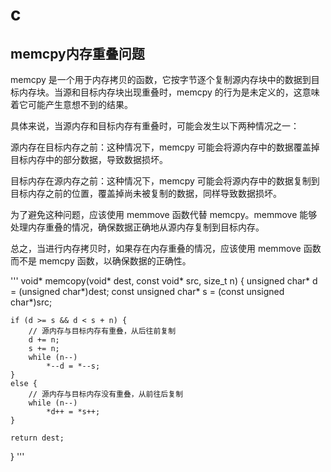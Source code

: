 # c

## memcpy内存重叠问题

memcpy 是一个用于内存拷贝的函数，它按字节逐个复制源内存块中的数据到目标内存块。当源和目标内存块出现重叠时，memcpy 的行为是未定义的，这意味着它可能产生意想不到的结果。

具体来说，当源内存和目标内存有重叠时，可能会发生以下两种情况之一：

源内存在目标内存之前：这种情况下，memcpy 可能会将源内存中的数据覆盖掉目标内存中的部分数据，导致数据损坏。

目标内存在源内存之前：这种情况下，memcpy 可能会将源内存中的数据复制到目标内存之前的位置，覆盖掉尚未被复制的数据，同样导致数据损坏。

为了避免这种问题，应该使用 memmove 函数代替 memcpy。memmove 能够处理内存重叠的情况，确保数据正确地从源内存复制到目标内存。

总之，当进行内存拷贝时，如果存在内存重叠的情况，应该使用 memmove 函数而不是 memcpy 函数，以确保数据的正确性。

'''
void* memcopy(void* dest, const void* src, size_t n) {
    unsigned char* d = (unsigned char*)dest;
    const unsigned char* s = (const unsigned char*)src;

    if (d >= s && d < s + n) {
        // 源内存与目标内存有重叠，从后往前复制
        d += n;
        s += n;
        while (n--)
            *--d = *--s;
    }
    else {
        // 源内存与目标内存没有重叠，从前往后复制
        while (n--)
            *d++ = *s++;
    }

    return dest;
}
'''
